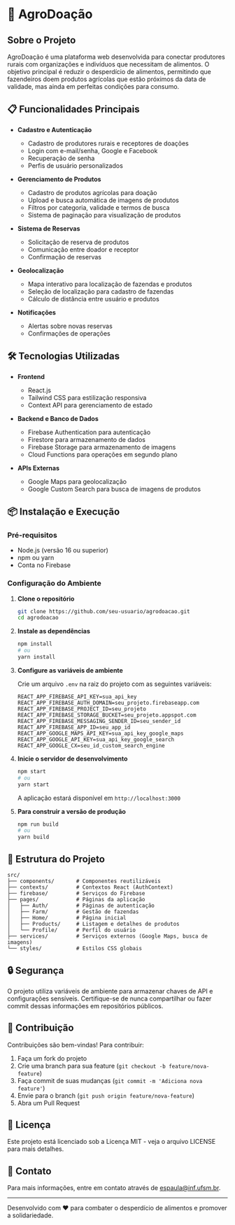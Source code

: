 # 🌱 AgroDoação

## Sobre o Projeto

AgroDoação é uma plataforma web desenvolvida para conectar produtores rurais com organizações e indivíduos que necessitam de alimentos. O objetivo principal é reduzir o desperdício de alimentos, permitindo que fazendeiros doem produtos agrícolas que estão próximos da data de validade, mas ainda em perfeitas condições para consumo.

## 📋 Funcionalidades Principais

- **Cadastro e Autenticação**
  - Cadastro de produtores rurais e receptores de doações
  - Login com e-mail/senha, Google e Facebook
  - Recuperação de senha
  - Perfis de usuário personalizados

- **Gerenciamento de Produtos**
  - Cadastro de produtos agrícolas para doação
  - Upload e busca automática de imagens de produtos
  - Filtros por categoria, validade e termos de busca
  - Sistema de paginação para visualização de produtos

- **Sistema de Reservas**
  - Solicitação de reserva de produtos
  - Comunicação entre doador e receptor
  - Confirmação de reservas

- **Geolocalização**
  - Mapa interativo para localização de fazendas e produtos
  - Seleção de localização para cadastro de fazendas
  - Cálculo de distância entre usuário e produtos

- **Notificações**
  - Alertas sobre novas reservas
  - Confirmações de operações

## 🛠️ Tecnologias Utilizadas

- **Frontend**
  - React.js
  - Tailwind CSS para estilização responsiva
  - Context API para gerenciamento de estado

- **Backend e Banco de Dados**
  - Firebase Authentication para autenticação
  - Firestore para armazenamento de dados
  - Firebase Storage para armazenamento de imagens
  - Cloud Functions para operações em segundo plano

- **APIs Externas**
  - Google Maps para geolocalização
  - Google Custom Search para busca de imagens de produtos

## 📦 Instalação e Execução

### Pré-requisitos
- Node.js (versão 16 ou superior)
- npm ou yarn
- Conta no Firebase

### Configuração do Ambiente

1. **Clone o repositório**
   ```bash
   git clone https://github.com/seu-usuario/agrodoacao.git
   cd agrodoacao
   ```

2. **Instale as dependências**
   ```bash
   npm install
   # ou
   yarn install
   ```

3. **Configure as variáveis de ambiente**
   
   Crie um arquivo `.env` na raiz do projeto com as seguintes variáveis:
   ```
   REACT_APP_FIREBASE_API_KEY=sua_api_key
   REACT_APP_FIREBASE_AUTH_DOMAIN=seu_projeto.firebaseapp.com
   REACT_APP_FIREBASE_PROJECT_ID=seu_projeto
   REACT_APP_FIREBASE_STORAGE_BUCKET=seu_projeto.appspot.com
   REACT_APP_FIREBASE_MESSAGING_SENDER_ID=seu_sender_id
   REACT_APP_FIREBASE_APP_ID=seu_app_id
   REACT_APP_GOOGLE_MAPS_API_KEY=sua_api_key_google_maps
   REACT_APP_GOOGLE_API_KEY=sua_api_key_google_search
   REACT_APP_GOOGLE_CX=seu_id_custom_search_engine
   ```

4. **Inicie o servidor de desenvolvimento**
   ```bash
   npm start
   # ou
   yarn start
   ```
   A aplicação estará disponível em `http://localhost:3000`

5. **Para construir a versão de produção**
   ```bash
   npm run build
   # ou
   yarn build
   ```

## 📱 Estrutura do Projeto

```
src/
├── components/       # Componentes reutilizáveis
├── contexts/         # Contextos React (AuthContext)
├── firebase/         # Serviços do Firebase
├── pages/            # Páginas da aplicação
│   ├── Auth/         # Páginas de autenticação
│   ├── Farm/         # Gestão de fazendas
│   ├── Home/         # Página inicial
│   ├── Products/     # Listagem e detalhes de produtos
│   └── Profile/      # Perfil do usuário
├── services/         # Serviços externos (Google Maps, busca de imagens)
└── styles/           # Estilos CSS globais
```

## 🔒 Segurança

O projeto utiliza variáveis de ambiente para armazenar chaves de API e configurações sensíveis. Certifique-se de nunca compartilhar ou fazer commit dessas informações em repositórios públicos.

## 🤝 Contribuição

Contribuições são bem-vindas! Para contribuir:

1. Faça um fork do projeto
2. Crie uma branch para sua feature (`git checkout -b feature/nova-feature`)
3. Faça commit de suas mudanças (`git commit -m 'Adiciona nova feature'`)
4. Envie para o branch (`git push origin feature/nova-feature`)
5. Abra um Pull Request

## 📄 Licença

Este projeto está licenciado sob a Licença MIT - veja o arquivo LICENSE para mais detalhes.

## 📧 Contato

Para mais informações, entre em contato através de [espaula@inf.ufsm.br](mailto:espaula@inf.ufsm.br).

---

Desenvolvido com ❤️ para combater o desperdício de alimentos e promover a solidariedade.
